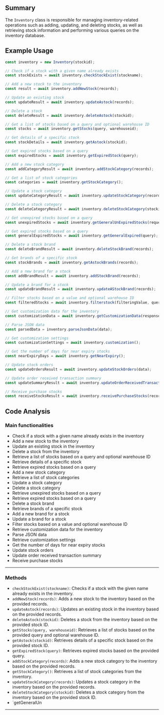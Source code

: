 ## Summary
The `Inventory` class is responsible for managing inventory-related operations such as adding, updating, and deleting stocks, as well as retrieving stock information and performing various queries on the inventory database.

## Example Usage
```javascript
const inventory = new Inventory(stockid);

// Check if a stock with a given name already exists
const stockExists = await inventory.checkStockExist(stockname);

// Add a new stock to the inventory
const result = await inventory.addNewStock(records);

// Update an existing stock
const updateResult = await inventory.updateAstock(records);

// Delete a stock
const deleteResult = await inventory.deleteAstock(stockid);

// Get a list of stocks based on a query and optional warehouse ID
const stocks = await inventory.getStocks(query, warehouseid);

// Get details of a specific stock
const stockDetails = await inventory.getAstock(stockid);

// Get expired stocks based on a query
const expiredStocks = await inventory.getExpiredStock(query);

// Add a new stock category
const addCategoryResult = await inventory.addStockCategory(records);

// Get a list of stock categories
const categories = await inventory.getStockCategory();

// Update a stock category
const updateCategoryResult = await inventory.updateStockCategory(records);

// Delete a stock category
const deleteCategoryResult = await inventory.deleteStockCategory(stockid);

// Get unexpired stocks based on a query
const unexpiredStocks = await inventory.getGeneralUnExpiredStocks(requestQuery);

// Get expired stocks based on a query
const generalExpiredStocks = await inventory.getGeneralExpired(query);

// Delete a stock brand
const deleteBrandResult = await inventory.deleteStockBrand(records);

// Get brands of a specific stock
const stockBrands = await inventory.getAstockBrands(records);

// Add a new brand for a stock
const addBrandResult = await inventory.addStockBrand(records);

// Update a brand for a stock
const updateBrandResult = await inventory.updateAStockBrand(records);

// Filter stocks based on a value and optional warehouse ID
const filteredStocks = await inventory.filterstock(filteringValue, query);

// Get customization data for the inventory
const customizationData = await inventory.getCustomizationData(response);

// Parse JSON data
const parsedData = inventory.parseJsonData(data);

// Get customization settings
const customizationSettings = await inventory.customization();

// Get the number of days for near expiry stocks
const nearExpiryDays = await inventory.getNearExpiry();

// Update stock orders
const updateOrdersResult = await inventory.updateStockOrders(data);

// Update order received transaction summary
const updateSummaryResult = await inventory.updateOrderReceivedTransactionSummary(summary);

// Receive purchase stocks
const receiveStocksResult = await inventory.receivePurchaseStocks(records, total, tax, response);
```

## Code Analysis
### Main functionalities
- Check if a stock with a given name already exists in the inventory
- Add a new stock to the inventory
- Update an existing stock in the inventory
- Delete a stock from the inventory
- Retrieve a list of stocks based on a query and optional warehouse ID
- Retrieve details of a specific stock
- Retrieve expired stocks based on a query
- Add a new stock category
- Retrieve a list of stock categories
- Update a stock category
- Delete a stock category
- Retrieve unexpired stocks based on a query
- Retrieve expired stocks based on a query
- Delete a stock brand
- Retrieve brands of a specific stock
- Add a new brand for a stock
- Update a brand for a stock
- Filter stocks based on a value and optional warehouse ID
- Retrieve customization data for the inventory
- Parse JSON data
- Retrieve customization settings
- Get the number of days for near expiry stocks
- Update stock orders
- Update order received transaction summary
- Receive purchase stocks
___
### Methods
- `checkStockExist(stockname)`: Checks if a stock with the given name already exists in the inventory.
- `addNewStock(records)`: Adds a new stock to the inventory based on the provided records.
- `updateAstock(records)`: Updates an existing stock in the inventory based on the provided records.
- `deleteAstock(stockid)`: Deletes a stock from the inventory based on the provided stock ID.
- `getStocks(query, warehouseid)`: Retrieves a list of stocks based on the provided query and optional warehouse ID.
- `getAstock(stockid)`: Retrieves details of a specific stock based on the provided stock ID.
- `getExpiredStock(query)`: Retrieves expired stocks based on the provided query.
- `addStockCategory(records)`: Adds a new stock category to the inventory based on the provided records.
- `getStockCategory()`: Retrieves a list of stock categories from the inventory.
- `updateStockCategory(records)`: Updates a stock category in the inventory based on the provided records.
- `deleteStockCategory(stockid)`: Deletes a stock category from the inventory based on the provided stock ID.
- `getGeneralUn
___
